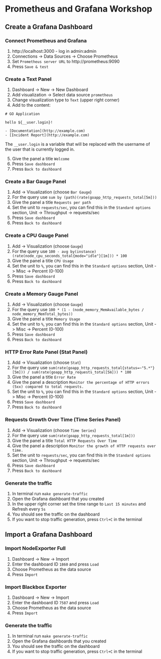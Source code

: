 # Prometheus and Grafana Workshop

## Create a Grafana Dashboard

### Connect Prometheus and Grafana
1. http://localhost:3000 - log in admin:admin
2. Connections -> Data Sources -> Choose Prometheus
3. Set `Prometheus server URL` to http://prometheus:9090
4. Press `Save & test`


### Create a Text Panel
1. Dashboard -> New -> New Dashboard 
2. Add visualization -> Select data source `prometheus`
3. Change visualization type to `Text` (upper right corner)
4. Add to the content:

```
# GO Application

hello ${__user.login}!

- [Documentation](http://example.com)
- [Incident Report](http://example.com)
```

The `__user.login` is a variable that will be replaced with the username of the user that is currently logged in.

5. Give the panel a title `Welcome`
6. Press `Save dashboard`
7. Press `Back to dashboard`

### Create a Bar Gauge Panel
1. Add -> Visualization (choose `Bar Gauge`)
2. For the query use `sum by (path)(rate(goapp_http_requests_total[5m]))`
3. Give the panel a title `Requests per path`
4. Set the unit to `requests/sec`, you can find this in the `Standard options` section, Unit -> Throughput -> requests/sec
5. Press `Save dashboard`
6. Press `Back to dashboard`

### Create a CPU Gauge Panel
1. Add -> Visualization (choose `Gauge`)
2. For the query use `100 - avg by(instance)(rate(node_cpu_seconds_total{mode="idle"}[1m])) * 100`
3. Give the panel a title `CPU Usage`
4. Set the unit to `%`, you can find this in the `Standard options` section, Unit -> Misc -> Percent (0-100)
5. Press `Save dashboard`
6. Press `Back to dashboard`

### Create a Memory Gauge Panel
1. Add -> Visualization (choose `Gauge`)
2. For the query use `100 * (1 - (node_memory_MemAvailable_bytes / node_memory_MemTotal_bytes))`
3. Give the panel a title `Memory Usage`
4. Set the unit to `%`, you can find this in the `Standard options` section, Unit -> Misc -> Percent (0-100)
5. Press `Save dashboard`
6. Press `Back to dashboard`

### HTTP Error Rate Panel (Stat Panel)
1. Add -> Visualization (choose `Stat`)
2. For the query use `sum(rate(goapp_http_requests_total{status=~"5.*"}[5m])) / sum(rate(goapp_http_requests_total[5m])) * 100`
3. Give the panel a title `Error Rate`
4. Give the panel a description `Monitor the percentage of HTTP errors (5xx) compared to total requests.`
5. Set the unit to `%`, you can find this in the `Standard options` section, Unit -> Misc -> Percent (0-100)
6. Press `Save dashboard`
7. Press `Back to dashboard`

### Requests Growth Over Time (Time Series Panel)
1. Add -> Visualization (choose `Time Series`)
2. For the query use `sum(rate(goapp_http_requests_total[1m]))`
3. Give the panel a title `Total HTTP Requests Over Time`
4. Give the panel a description `Monitor the growth of HTTP requests over time.`
5. Set the unit to `requests/sec`, you can find this in the `Standard options` section, Unit -> Throughput -> requests/sec
6. Press `Save dashboard`
7. Press `Back to dashboard`

### Generate the traffic
1. In terminal run `make generate-traffic`
2. Open the Grafana dashboard that you created
3. In the upper right corner set the time range to `Last 15 minutes` and Refresh every `5s`
4. You should see the traffic on the dashboard
5. If you want to stop traffic generation, press `Ctrl+C` in the terminal

## Import a Grafana Dashboard

### Import NodeExporter Full
1. Dashboard -> New -> Import
2. Enter the dashboard ID `1860` and press `Load`
3. Choose Prometheus as the data source
4. Press `Import`

### Import Blackbox Exporter
1. Dashboard -> New -> Import
2. Enter the dashboard ID `7587` and press `Load`
3. Choose Prometheus as the data source
4. Press `Import`

### Generate the traffic
1. In terminal run `make generate-traffic`
2. Open the Grafana dashboards that you created
3. You should see the traffic on the dashboard
4. If you want to stop traffic generation, press `Ctrl+C` in the terminal
